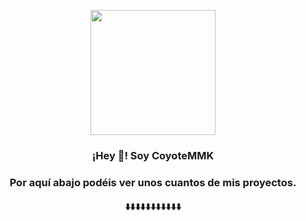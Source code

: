 <p align="center" width="300">
   <img align="center" width="200" src="https://avatars.githubusercontent.com/u/136488604?v=4" />
   <h3 align="center">¡Hey 👋! Soy CoyoteMMK </h3>
</p>


<p align="center" width="300">
   <h3 align="center">Por aquí abajo podéis ver unos cuantos de mis proyectos.</h3>
   <h4 align="center">⬇️⬇️⬇️⬇️⬇️⬇️⬇️⬇️⬇️⬇️⬇️</h4>
</p>
